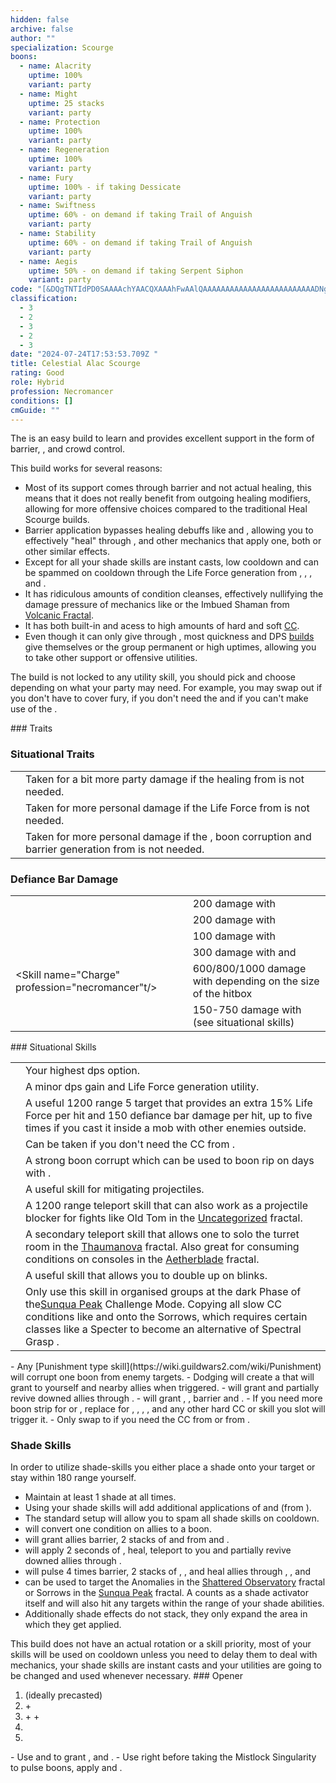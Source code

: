 ```yaml
---
hidden: false
archive: false
author: ""
specialization: Scourge
boons:
  - name: Alacrity
    uptime: 100%
    variant: party
  - name: Might
    uptime: 25 stacks
    variant: party
  - name: Protection
    uptime: 100%
    variant: party
  - name: Regeneration
    uptime: 100%
    variant: party
  - name: Fury
    uptime: 100% - if taking Dessicate
    variant: party
  - name: Swiftness
    uptime: 60% - on demand if taking Trail of Anguish
    variant: party
  - name: Stability
    uptime: 60% - on demand if taking Trail of Anguish
    variant: party
  - name: Aegis
    uptime: 50% - on demand if taking Serpent Siphon
    variant: party
code: "[&DQgTNTIdPD0SAAAAchYAACQXAAAhFwAAlQAAAAAAAAAAAAAAAAAAAAAAAAADNgBmAFYAAA==]"
classification:
  - 3
  - 2
  - 3
  - 2
  - 3
date: "2024-07-24T17:53:53.709Z "
title: Celestial Alac Scourge
rating: Good
role: Hybrid
profession: Necromancer
conditions: []
cmGuide: ""
---
```

The <Specialization name="Scourge" text="Celestial Alacrity Scourge"/> is an easy build to learn and provides excellent support in the form of barrier, <Boon name="might"/>, <Condition name="vulnerability"/> and crowd control.
 
This build works for several reasons:
- Most of its support comes through barrier and not actual healing, this means that it does not really benefit from outgoing healing modifiers, allowing for more offensive choices compared to the traditional Heal Scourge builds.
- Barrier application bypasses healing debuffs like <Condition name="Poisoned"/> and <Effect name="Agony"/>, allowing you to effectively "heal" through <Instability name="Toxic Trail"/>, <Instability name="Flux Bomb"/> and other mechanics that apply one, both or other similar effects.
- Except for <Skill name="Manifest Sand Shade"/> all your shade skills are instant casts, low cooldown and can be spammed on cooldown through the Life Force generation from <Trait name="Fear of Death"/>, <Trait name="Eternal Life"/>, <Skill name="Weeping Shots"/>, <Skill name="Vile Blast"/> and <Skill name="Harrowing Wave"/>.
- It has ridiculous amounts of condition cleanses, effectively nullifying the damage pressure of mechanics like <Instability name="Afflicted"/> or the Imbued Shaman from [Volcanic Fractal](/fractals/volcanic). 
- It has both built-in and acess to high amounts of hard and soft [CC](/guides/cc-distribution/).
- Even though it can only give <Boon name="Fury"/> through <Skill name="Desiccate"/>, most quickness and DPS [builds](/discretize.eu/builds) give themselves or the group permanent or high uptimes, allowing you to take other support or offensive utilities. 


The build is not locked to any utility skill, you should pick and choose depending on what your party may need. For example, you may swap out <Skill name="Desiccate"/> if you don't have to cover fury, <Skill name="Trail of Anguish"/> if you don't need the <Boon name="Stability"/> and <Skill name="Serpent Siphon"/> if you can't make use of the <Boon name="Aegis"/>. 

<Divider text="Equipment"/>   

<CharacterWithAr>  
<Character title="Celestial (Alac) Scourge" gear='{"attributes":{"profession":"Necromancer","specialization":"Scourge","data":{"Health":30202,"Armor":2831,"Power":2389,"Precision":1639,"Toughness":1864,"Vitality":2099,"Ferocity":639,"Condition Damage":2003,"Expertise":934,"Concentration":1089,"Healing Power":639,"Agony Resistance":150,"Condition Duration":0.7726666666666667,"Boon Duration":0.726,"Critical Chance":0.6042857142857143,"Critical Damage":1.926,"Power Coefficient":1659,"Power2 Coefficient":0,"Burning Coefficient":0.47,"Bleeding Coefficient":0,"Poison Coefficient":2.3,"Torment Coefficient":15.84,"Confusion Coefficient":1.72,"Flat DPS":0,"Torment Duration":0.2,"Siphon Base Coefficient":139.75,"Effective Power":5355.850893392857,"NonCrit Effective Power":3434.1875,"Power DPS":3421.3926192293993,"Power2 DPS":0,"Siphon DPS":139.75,"Bleeding Damage Tick":204.38375000000002,"Bleeding Stacks":0,"Bleeding DPS":0,"Burning Damage Tick":634.6059375,"Burning Stacks":0.8331533333333334,"Burning DPS":528.72405218125,"Confusion Damage Tick":217.0265625,"Confusion Stacks":3.048986666666667,"Confusion DPS":661.7110953750001,"Poison Damage Tick":220.91500000000002,"Poison Stacks":4.077133333333333,"Poison DPS":900.6999103333334,"Torment Damage Tick":304.850625,"Torment Stacks":31.247040000000002,"Torment DPS":9525.6796734,"Damage":15177.957350518984,"Effective Health":134120567.84313728,"Survivability":68185.3420656519,"Effective Healing":581.7,"Healing":581.7}},"armor":{"weight":"Light","helmAffix":"Celestial","helmRuneId":67339,"helmRune":"Trapper","helmRuneCount":6,"helmInfusionId":37130,"shouldersAffix":"Celestial","shouldersRuneId":67339,"shouldersRune":"Trapper","shouldersRuneCount":6,"shouldersInfusionId":37130,"coatAffix":"Celestial","coatRuneId":67339,"coatRune":"Trapper","coatRuneCount":6,"coatInfusionId":37130,"glovesAffix":"Celestial","glovesRuneId":67339,"glovesRune":"Trapper","glovesRuneCount":6,"glovesInfusionId":37130,"leggingsAffix":"Celestial","leggingsRuneId":67339,"leggingsRune":"Trapper","leggingsRuneCount":6,"leggingsInfusionId":37130,"bootsAffix":"Celestial","bootsRuneId":67339,"bootsRune":"Trapper","bootsRuneCount":6,"bootsInfusionId":37130},"weapon":{"weapon1MainId":30693,"weapon1MainType":"Pistol","weapon1MainSigil1Id":48911,"weapon1MainAffix":"Celestial","weapon1MainInfusion1Id":37130,"weapon1OffId":30700,"weapon1OffType":"Torch","weapon1OffSigilId":24583,"weapon1OffAffix":"Celestial","weapon1OffInfusionId":37130,"weapon2OffId":30702,"weapon2OffType":"Warhorn","weapon2OffSigilId":24583,"weapon2OffAffix":"Celestial","weapon2OffInfusionId":37130},"backAndTrinket":{"backItemAffix":"Celestial","backItemInfusion1Id":37130,"backItemInfusion2Id":37130,"amuletAffix":"Celestial","ring1Affix":"Celestial","ring1Infusion1Id":37130,"ring1Infusion2Id":37130,"ring1Infusion3Id":37130,"ring2Affix":"Celestial","ring2Infusion1Id":37130,"ring2Infusion2Id":37130,"ring2Infusion3Id":37130,"accessory1Affix":"Celestial","accessory1InfusionId":37130,"accessory2Affix":"Celestial","accessory2InfusionId":37130},"consumables":{"foodId":91878,"utilityId":77567,"relicId":
    100432},"skills":{"healId":10527,"utility1Id":40274,"utility2Id":42935,"utility3Id":41615,"eliteId":10646},"assumedBuffs":{"value":[{"id":"might","type":"Boon"},{"id":"fury","type":"Boon"},{"id":"vulnerability","type":"Condition"},{"id":"jade-bot","gw2id":96613,"type":"Item"},{"id":"omnipotion","gw2id":79722,"type":"Item"}]},"traits":{"selection":[[780,789,778],[875,892,889],[2167,2123,2080]],"lines":[19,50,60]}}'>

</Character>
</CharacterWithAr>

<Divider text="Build"/>

<Grid>
<GridItem sm="7">
### Traits
<Traits traits1Id="19" traits1="Blood Magic" traits1SelectedIds="780, 789, 778"
traits2Id="50" traits2="Soul Reaping" traits2SelectedIds="875, 892, 889" 
traits3Id="60" traits3="Scourge" traits3SelectedIds="2167, 2123, 2080"/>

### Situational Traits
|                                                           |                                                                                                                                                               |
|-----------------------------------------------------------|---------------------------------------------------------------------------------------------------------------------------------------------------------------|
| <Trait name="Vampiric Presence" size="big" disable text/> | Taken for a bit more party damage if the healing from <Trait name="Life from Death"/> is not needed.                                                          |
| <Trait name="Dhuumfire" size="big" disable text/>         | Taken for more personal damage if the Life Force from <Trait name="Eternal Life"/> is not needed.                                                             |
| <Trait name="Sadistic Searing" size="big" disable text/>  | Taken for more personal damage if the <Boon name="Protection"/>, boon corruption and barrier generation from <Trait name="Herald of Sorrow" /> is not needed. |

### Defiance Bar Damage

|                                                                        |                                                                                            |
| ---------------------------------------------------------------------- | ------------------------------------------------------------------------------------------ |
| <Skill name="Oppressive Collapse"/>             | 200 damage with <Control name="Knockdown"/>                                                |
| <Skill name="Garish Pillar"/>                   | 200 damage with <Condition name="Fear"/>                                                 
| <Skill name="Vile Blast"/>                   | 100 damage with <Control name="Stun"/>                                                 
| <Skill name="Wail of Doom"/>                    | 300 damage with <Control name="Daze"/> and <Condition name="Fear"/>
| <Skill name="Charge" profession="necromancer"t/> | 600/800/1000 damage with <Control name="Knockdown"/> depending on the size of the hitbox   |
| <Skill name="Spectral Grasp"/>                  | 150-750 damage with <Control name="Pull" /> (see situational skills)                       |

</GridItem>

<GridItem sm="5">
### Situational Skills

|                                                               |                                                                                                                                                                                                                                                                                                                                                                                                                   |
| ------------------------------------------------------------- | -----------------------------------------------------------------------------------------------------------------------------------------------------------------------------------------------------------------------------------------------------------------------------------------------------------------------------------------------------------------------------------------------------------------                                                                                                                                                                                                                             |
| <Skill name="Signet of Spite" size="big" disableText/>         | Your highest dps option.|
| <Skill name="Summon Shadow Fiend" size="big" disableText/>         | A minor dps gain and Life Force generation utility.                                                        |
| <Skill name="Spectral Grasp" size="big" disableText/>         | A useful 1200 range 5 target <Control name="Pull"/> that provides an extra 15% Life Force per hit and 150 defiance bar damage per hit, up to five times if you cast it inside a mob with other enemies outside.                                                          |
| <Skill name="Plaguelands" size="big" disableText/>     | Can be taken if you don't need the CC from <Skill name="Summon Flesh Golem"/>.                                                                                                                                                                                                                                                                                                                             |
| <Skill name="Corrupt Boon" size="big" disableText/>           | A strong boon corrupt which can be used to boon rip on days with <Instability name="No Pain, No Gain"/>.                                                                                                                                                                                                                                                                                                          ||                                                       |
| <Skill name="Corrosive Poison Cloud" size="big" disableText/> | A useful skill for mitigating projectiles.                                                                                                                                                                                                                                                                                                                                                                        |
| <Skill name="Summon Flesh Wurm" size="big" disableText/>      | A 1200 range teleport skill that can also work as a projectile blocker for fights like Old Tom in the [Uncategorized](/fractals/uncategorized) fractal.                                                                                                                                                                                                                                                           |
| <Skill name="Spectral Walk " size="big" disableText/>         | A secondary teleport skill that allows one to solo the turret room in the [Thaumanova](/fractals/thaumanova-reactor) fractal. Also great for consuming conditions on consoles in the [Aetherblade](/fractals/aetherblade) fractal.                                                                                                                                                                                |                                                                                                                                                                                                                                                                |
| <Skill name="Sand Swell" size="big" disableText/>             | A useful skill that allows you to double up on blinks.                                                                                                                                                                                                                                                                  |
| <Skill name="Epidemic" size="big" disableText/>               | Only use this skill in organised groups at the dark Phase of the[Sunqua Peak](/fractals/sunqua-peak/) Challenge Mode. Copying all slow CC conditions like <Condition name="Immobile" /> and <Condition name="Slow" /> onto the Sorrows, which requires certain classes like a Specter to become an alternative of Spectral Grasp .


</GridItem>
</Grid>

<Divider text="General Information"/>
- Any [Punishment type skill](https://wiki.guildwars2.com/wiki/Punishment) will corrupt one boon from enemy targets. 
- Dodging will create a <Skill id="13918"/> that will grant <Boon name="Regeneration"/> to yourself and nearby allies when triggered.
- <Skill name="Well of Blood"/> will grant <Boon name="Regeneration"/> and partially revive downed allies through <Trait name="Ritual of Life"/>.
- <Skill name="Serpent Siphon"/> will grant <Boon name="Regeneration"/>, <Boon name="Aegis"/>, barrier and <Boon name="Alacrity"/>.
- If you need more boon strip for <Instability name="No Pain, No Gain"/> or <Instability name="Vengeance"/>, replace <Item name="Demons" type="Sigil"/> for <Item name="Absorption" type="Sigil"/>, <Skill name="Vile Blast"/>, <Skill name="Oppressive Collapse"/>, <Skill name="Garish Pillar"/>, <Skill name="Wail of Doom"/> and any other hard CC or <Condition name="Fear"/> skill you slot will trigger it.
- Only swap to <Item affix="Celestial" type="Warhorn" text="Warhorn"/> if you need the CC from <Skill name="Wail of Doom"/> or <Boon name="Swiftness"/> from <Skill name="Locust Swarm"/>.

### Shade Skills

In order to utilize shade-skills you either place a shade onto your target or stay within 180 range yourself.

- Maintain at least 1 shade at all times.
- Using your shade skills will add additional applications of <Condition name="Torment"/> and <Condition name="Vulnerability"/> (from <Trait name="Unyielding Blast"/>). 
- The standard setup will allow you to spam all shade skills on cooldown.
- <Skill name="Nefarious Favor"/> will convert one condition on allies to a boon.
- <Skill name="Sand Cascade"/> will grant allies barrier, 2 stacks of <Boon name="Might"/> and <Boon name="Alacrity"/> from <Trait name="Abrasive Grit"/> and <Trait name="Desert Empowerment"/>.
- <Skill name="Garish Pillar"/> will apply 2 seconds of <Condition name="Fear"/>, heal, teleport to you and partially revive downed allies through <Trait name="Transfusion"/>.
- <Skill name="Sandstorm Shroud"/> will pulse 4 times barrier, 2 stacks of <Boon name="Might"/>, <Boon name="Protection"/>, <Boon name="Alacrity"/> and heal allies through <Trait name="Abrasive Grit"/>, <Trait name="Herald of Sorrow"/>, <Trait name="Desert Empowerment"/> and <Trait name="Life from Death"/>
- <Skill name="Manifest Sand Shade"/> can be used to target the Anomalies in the [Shattered Observatory](/fractals/shattered-observatory) fractal or Sorrows in the [Sunqua Peak](fractals/sunqua-peak) fractal. A <Specialization name="Scourge"/> counts as a shade activator itself and will also hit any targets within the range of your shade abilities.
- Additionally shade effects do not stack, they only expand the area in which they get applied.



<Divider text="Rotation"/>

<Grid>
<GridItem sm="6">
This build does not have an actual rotation or a skill priority, most of your skills will be used on cooldown unless you need to delay them to deal with mechanics, your shade skills are instant casts and your utilities are going to be changed and used whenever necessary.
### Opener

1. <Skill name="Manifest Sand Shade"/> (ideally precasted)
2. <Skill name="Vile Blast"/> + <Skill name="Sandstorm Shroud"/>
3. <Skill name="Weeping Shots"/> + <Skill name="Nefarious Favor"/> + <Skill name="Sand Cascade"/>
4. <Skill name="Harrowing Wave"/>
5. <Skill name="Oppressive Collapse"/>



</GridItem>
<GridItem sm="6">

<Card title="Precast (at Singularity)">
- Use <Skill name="Sand Cascade"/> and <Skill name="Desiccate"/> to grant <Boon name="Might"/>, <Boon name="Fury"/> and <Boon name="Alacrity"/>.
- Use <Skill name="Sandstorm Shroud"/> right before taking the Mistlock Singularity to pulse boons, apply <Condition name="Torment"/> and <Condition name="Vulnerability"/>.

</Card>

</GridItem>
</Grid>
